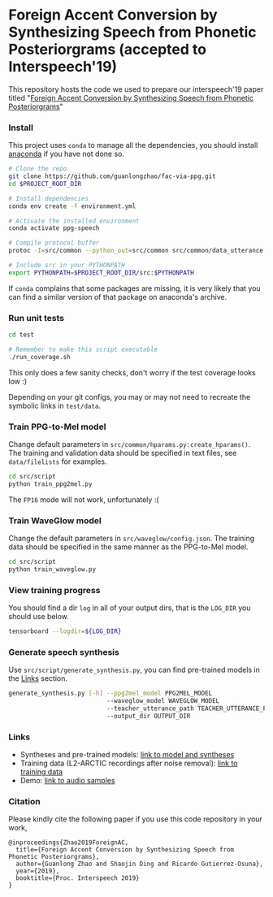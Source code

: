 # Foreign Accent Conversion by Synthesizing Speech from Phonetic Posteriorgrams (accepted to Interspeech'19) 

This repository hosts the code we used to
prepare our interspeech'19 paper titled "[Foreign Accent Conversion by Synthesizing Speech from Phonetic Posteriorgrams](https://psi.engr.tamu.edu/wp-content/uploads/2019/07/zhao2019interspeech.pdf)"

### Install

This project uses `conda` to manage all the dependencies, you should install [anaconda](https://anaconda.org/) if you have not done so. 

```bash
# Clone the repo
git clone https://github.com/guanlongzhao/fac-via-ppg.git
cd $PROJECT_ROOT_DIR

# Install dependencies
conda env create -f environment.yml

# Activate the installed environment
conda activate ppg-speech

# Compile protocol buffer
protoc -I=src/common --python_out=src/common src/common/data_utterance.proto

# Include src in your PYTHONPATH
export PYTHONPATH=$PROJECT_ROOT_DIR/src:$PYTHONPATH
```

If `conda` complains that some packages are missing, it is very likely that you can find a similar version of that package on anaconda's archive.

### Run unit tests

```bash
cd test

# Remember to make this script executable
./run_coverage.sh
```

This only does a few sanity checks, don't worry if the test coverage looks low :)

Depending on your git configs, you may or may not need to recreate the symbolic links in `test/data`.

### Train PPG-to-Mel model
Change default parameters in `src/common/hparams.py:create_hparams()`.
The training and validation data should be specified in text files, see `data/filelists` for examples.

```bash
cd src/script
python train_ppg2mel.py
```
The `FP16` mode will not work, unfortunately :(

### Train WaveGlow model
Change the default parameters in `src/waveglow/config.json`. The training data should be specified in the same manner as the PPG-to-Mel model.

```bash
cd src/script
python train_waveglow.py
```

### View training progress
You should find a dir `log` in all of your output dirs, that is the `LOG_DIR` you should use below.

```bash
tensorboard --logdir=${LOG_DIR}
```

### Generate speech synthesis
Use `src/script/generate_synthesis.py`, you can find pre-trained models in the [Links](#Links) section.

```bash
generate_synthesis.py [-h] --ppg2mel_model PPG2MEL_MODEL
                           --waveglow_model WAVEGLOW_MODEL
                           --teacher_utterance_path TEACHER_UTTERANCE_PATH
                           --output_dir OUTPUT_DIR
```

### Links

- Syntheses and pre-trained models: [link to model and syntheses](https://drive.google.com/file/d/1nye-CAGyz3diM5Q80s0iuBYgcIL_cqrs/view?usp=sharing)
- Training data (L2-ARCTIC recordings after noise removal): [link to training data](https://drive.google.com/file/d/1WnBHAfjEKdFTBDv5D6DxRnlcvfiODBgy/view?usp=sharing)
- Demo: [link to audio samples](https://guanlongzhao.github.io/demo/fac-via-ppg)

### Citation
Please kindly cite the following paper if you use this code repository in your work,

```
@inproceedings{Zhao2019ForeignAC,
  title={Foreign Accent Conversion by Synthesizing Speech from Phonetic Posteriorgrams},
  author={Guanlong Zhao and Shaojin Ding and Ricardo Gutierrez-Osuna},
  year={2019},
  booktitle={Proc. Interspeech 2019}
}
```
